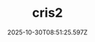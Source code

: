 ---
title: "cris2"
description: ""
image: "/uploads/photos/0041-cris2.webp"
display: "/uploads/photos/0041-cris2-display.webp"
thumbnail: "/uploads/photos/0041-cris2-thumb.webp"
width: 3024
height: 4032
featured: false
date: 2025-10-30T08:51:25.597Z
order: 0
---
